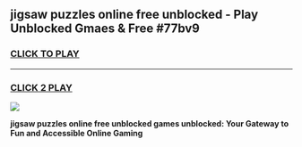 
## jigsaw puzzles online free unblocked - Play Unblocked Gmaes & Free #77bv9
<h3>
<a href="https://news.freeplayer.one?title=jigsaw_puzzles_online_free_unblocked&ref=27F">CLICK TO PLAY</a></h3>
<hr>

<h3>
<a href="https://news.freeplayer.one?title=jigsaw_puzzles_online_free_unblocked&ref=27F">CLICK 2 PLAY</a>
  
</h3>

<a href="https://news.freeplayer.one?title=jigsaw_puzzles_online_free_unblocked&ref=27F/"><img src="https://clearcache.store/games.png"></a>


**jigsaw puzzles online free unblocked games unblocked: Your Gateway to Fun and Accessible Online Gaming**
